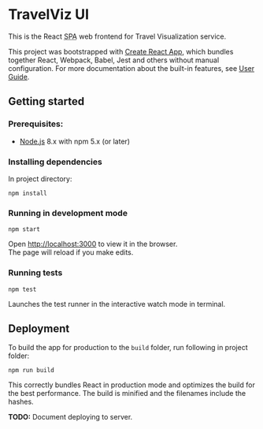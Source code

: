 # TravelViz UI

This is the React <abbr title="Single-Page Application">SPA</abbr> web frontend for Travel Visualization service.

This project was bootstrapped with [Create React App](https://github.com/facebookincubator/create-react-app), which bundles together React, Webpack, Babel, Jest and others without manual configuration. For more documentation about the built-in features, see [User Guide](https://github.com/facebookincubator/create-react-app/blob/master/packages/react-scripts/template/README.md).


## Getting started

### Prerequisites:

* [Node.js](https://nodejs.org/) 8.x with npm 5.x (or later)

### Installing dependencies

In project directory:

```
npm install
```

### Running in development mode

```
npm start
```

Open [http://localhost:3000](http://localhost:3000) to view it in the browser.<br>
The page will reload if you make edits.


### Running tests

```
npm test
```

Launches the test runner in the interactive watch mode in terminal.


## Deployment

To build the app for production to the `build` folder, run following in project folder:

```
npm run build
```

This correctly bundles React in production mode and optimizes the build for the best performance. The build is minified and the filenames include the hashes.

**TODO:** Document deploying to server.
